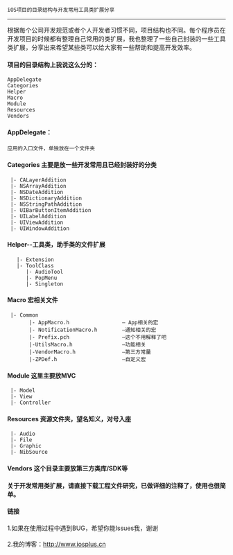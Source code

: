 
    iOS项目的目录结构与开发常用工具类扩展分享 
-----------------------------------  
  根据每个公司开发规范或者个人开发者习惯不同，项目结构也不同。每个程序员在开发项目的时候都有整理自己常用的类扩展，我也整理了一些自己封装的一些工具类扩展，分享出来希望某些类可以给大家有一些帮助和提高开发效率。<br />  
    
#### 项目的目录结构上我说这么分的：   
    AppDelegate 
    Categories  
    Helper
    Macro
    Module
    Resources
    Vendors
  
#### AppDelegate：   
    应用的入口文件，单独放在一个文件夹
    
#### Categories  主要是放一些开发常用且已经封装好的分类
     |- CALayerAddition
     |- NSArrayAddition
     |- NSDateAddition
     |- NSDictionaryAddition
     |- NSStringPathAddition
     |- UIBarButtonItemAddition
     |- UILabelAddition
     |- UIViewAddition
     |- UIWindowAddition

#### Helper--工具类，助手类的文件扩展  
       |- Extension
       |- ToolClass
          |- AudioTool
          |- PopMenu
          |- Singleton

#### Macro  宏相关文件
     |- Common
           |- AppMacro.h                 — App相关的宏
           |- NotificationMacro.h        –通知相关的宏
           |- Prefix.pch                 –这个不用解释了吧
           |-UtilsMacro.h                –功能相关
           |-VendorMacro.h               –第三方常量
           |-ZPDef.h                     –自定义宏

#### Module  这里主要放MVC
     |- Model
     |- View
     |- Controller

#### Resources  资源文件夹，望名知义，对号入座
     |- Audio
     |- File
     |- Graphic
     |- NibSource

#### Vendors  这个目录主要放第三方类库/SDK等

#### 关于开发常用类扩展，请直接下载工程文件研究，已做详细的注释了，使用也很简单。

#### 链接  
1.如果在使用过程中遇到BUG，希望你能Issues我，谢谢<br />  
2.我的博客：http://www.iosplus.cn

